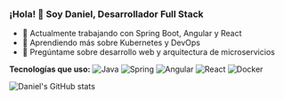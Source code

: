### ¡Hola! 👋 Soy Daniel, Desarrollador Full Stack
- 🔭 Actualmente trabajando con Spring Boot, Angular y React
- 🌱 Aprendiendo más sobre Kubernetes y DevOps
- 💬 Pregúntame sobre desarrollo web y arquitectura de microservicios
  
**Tecnologías que uso:**
![Java](https://img.shields.io/badge/Java-ED8B00?style=flat&logo=java&logoColor=white)
![Spring](https://img.shields.io/badge/Spring-6DB33F?style=flat&logo=spring&logoColor=white)
![Angular](https://img.shields.io/badge/Angular-DD0031?style=flat&logo=angular&logoColor=white)
![React](https://img.shields.io/badge/React-20232A?style=flat&logo=react&logoColor=61DAFB)
![Docker](https://img.shields.io/badge/Docker-2496ED?style=flat&logo=docker&logoColor=white)


![Daniel's GitHub stats](https://github-readme-stats.vercel.app/api?username=DanielChaparro&show_icons=true&theme=radical)


<!--
**DanielChaparro/DanielChaparro** is a ✨ _special_ ✨ repository because its `README.md` (this file) appears on your GitHub profile.

Here are some ideas to get you started:

- 🔭 I’m currently working on ...
- 🌱 I’m currently learning ...
- 👯 I’m looking to collaborate on ...
- 🤔 I’m looking for help with ...
- 💬 Ask me about ...
- 📫 How to reach me: ...
- 😄 Pronouns: ...
- ⚡ Fun fact: ...
-->
